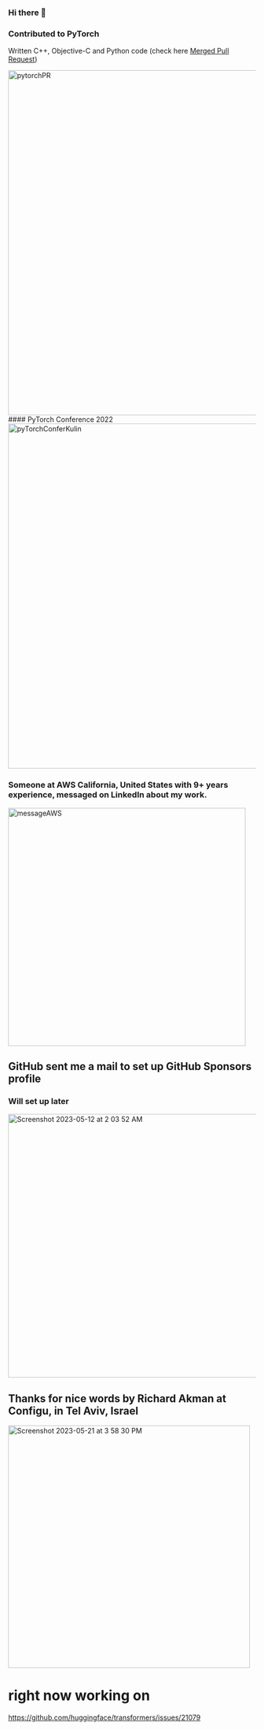 ### Hi there 👋

### Contributed to PyTorch
Written C++, Objective-C and Python code (check here 
[Merged Pull Request](https://github.com/pytorch/pytorch/pull/88807))

<img width="700" alt="pytorchPR" src="https://user-images.githubusercontent.com/32980600/207632514-1e17d176-d475-4bdd-b9b6-8d942f268e82.png">
#### PyTorch Conference 2022 
<img width="700" alt="pyTorchConferKulin" src="https://user-images.githubusercontent.com/32980600/207632546-ff3a4493-ee90-4a9a-a1e6-93caf5e409ec.png">





### Someone at AWS California, United States with 9+ years experience, messaged on LinkedIn about my work.


<img width="483" alt="messageAWS" src="https://user-images.githubusercontent.com/32980600/230939157-775cc5b4-c8a8-41d8-962e-29ef9b0eb821.png">

## GitHub sent me a mail to set up GitHub Sponsors profile
### Will set up later 
<img width="535" alt="Screenshot 2023-05-12 at 2 03 52 AM" src="https://github.com/Raman-Kumar/Raman-Kumar/assets/32980600/4950a082-da4b-4e6a-8d76-627582086ece">

## Thanks for nice words by Richard Akman at Configu, in Tel Aviv, Israel
<img width="492" alt="Screenshot 2023-05-21 at 3 58 30 PM" src="https://github.com/Raman-Kumar/Raman-Kumar/assets/32980600/aa511027-e137-4e4b-a32f-1f01bf2f799b">

# right now working on 
https://github.com/huggingface/transformers/issues/21079

<!--
#### My contribution is reviewed by Kulin Seth who presented a list of ops implemented for Metal GPU family at PyTorch Conference 2022. One of the ops, which I contributed to, is torch.median(mps_inputTensor, dim=[int], keepdim=[Bool]) 



<img width="700" alt="pyTorchConferKulin" src="https://user-images.githubusercontent.com/32980600/207632546-ff3a4493-ee90-4a9a-a1e6-93caf5e409ec.png">




**Raman-Kumar/Raman-Kumar** is a ✨ _special_ ✨ repository because its `README.md` (this file) appears on your GitHub profile.
1277, 1322, 
Here are some ideas to get you started:

- 🔭 I’m currently working on ...
- 🌱 I’m currently learning ...
- 👯 I’m looking to collaborate on ...
- 🤔 I’m looking for help with ...
- 💬 Ask me about ...
- 📫 How to reach me: ...
- 😄 Pronouns: ...
- ⚡ Fun fact: ...
-->
